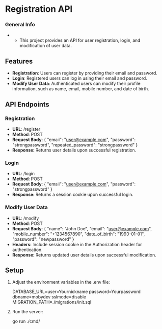 # Registration API


### General Info
- * This project provides an API for user registration, login, and modification of user data.

## Features

- **Registration**: Users can register by providing their email and password.
- **Login**: Registered users can log in using their email and password.
- **Modify User Data**: Authenticated users can modify their profile information, such as name, email, mobile number, and date of birth.

## API Endpoints

### Registration
- **URL**: /register
- **Method**: POST
- **Request Body**:
  {
      "email": "user@example.com",
      "password": "strongpassword",
      "repeated_password": "strongpassword"
  }
- **Response**: Returns user details upon successful registration.

### Login
- **URL**: /login
- **Method**: POST
- **Request Body**:
  {
      "email": "user@example.com",
      "password": "strongpassword"
  }
- **Response**: Returns a session cookie upon successful login.

### Modify User Data
- **URL**: /modify
- **Method**: POST
- **Request Body**:
  {
      "name": "John Doe",
      "email": "user@example.com",
      "mobile_number": "+1234567890",
      "date_of_birth": "1990-01-01",
      "password": "newpassword"
  }
- **Headers**: Include session cookie in the Authorization header for authentication.
- **Response**: Returns updated user details upon successful modification.

## Setup

1. Adjust the environment variables in the .env file:

   DATABASE_URL=user=Yournickname password=Yourpassword dbname=mobydev sslmode=disable
   MIGRATION_PATH=./migrations/init.sql

2. Run the server:

   go run ./cmd/

